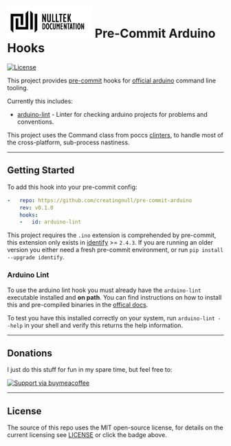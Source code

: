 # ![NullTek Documentation](https://raw.githubusercontent.com/CreatingNull/NullTek-Assets/main/img/logo/NullTekDocumentationLogo.png) Pre-Commit Arduino Hooks

[![License](https://img.shields.io/:license-mit-blue.svg?style=flat-square)](LICENSE.md)

This project provides [pre-commit](https://github.com/pre-commit/pre-commit) hooks for [official arduino](https://github.com/arduino) command line tooling.

Currently this includes:

* [arduino-lint](https://github.com/arduino/arduino-lint) - Linter for checking arduino projects for problems and conventions.

This project uses the Command class from poccs [clinters](https://github.com/pocc/pre-commit-hooks), to handle most of the cross-platform, sub-process nastiness.

---

## Getting Started

To add this hook into your pre-commit config:

```yaml
-   repo: https://github.com/creatingnull/pre-commit-arduino
    rev: v0.1.0
    hooks:
    -   id: arduino-lint
```

This project requires the `.ino` extension is comprehended by pre-commit, this extension only exists in [identify](https://github.com/pre-commit/identify) >= `2.4.3`.
If you are running an older version you either need a fresh pre-commit environment, or run `pip install --upgrade identify`.

### Arduino Lint 

To use the arduino lint hook you must already have the `arduino-lint` executable installed and **on path**.
You can find instructions on how to install this and pre-compiled binaries in the [offical docs](https://arduino.github.io/arduino-lint/latest/installation/).

To test you have this installed correctly on your system, run `arduino-lint --help` in your shell and verify this returns the help information.

---

## Donations

I just do this stuff for fun in my spare time, but feel free to:

[![Support via buymeacoffee](https://www.buymeacoffee.com/assets/img/custom_images/orange_img.png)](https://www.buymeacoffee.com/nulltek)

---

## License

The source of this repo uses the MIT open-source license, for details on the current licensing see [LICENSE](LICENSE.md) or click the badge above.
